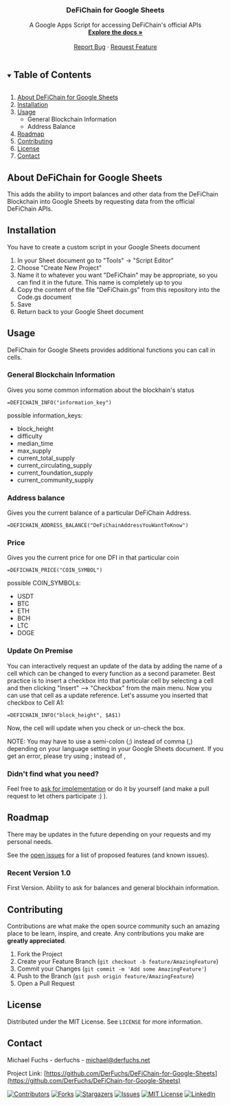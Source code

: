 <br />
<p align="center">
  <h3 align="center">DeFiChain for Google Sheets</h3>

  <p align="center">
    A Google Apps Script for accessing DeFiChain's official APIs
    <br />
    <a href="https://github.com/DerFuchs/DeFiChain-for-Google-Sheets"><strong>Explore the docs »</strong></a>
    <br />
    <br />
    <a href="https://github.com/DerFuchs/DeFiChain-for-Google-Sheets/issues">Report Bug</a>
    ·
    <a href="https://github.com/DerFuchs/DeFiChain-for-Google-Sheets/issues">Request Feature</a>
  </p>
</p>



<!-- TABLE OF CONTENTS -->
<details open="open">
  <summary><h2 style="display: inline-block">Table of Contents</h2></summary>
  <ol>
    <li><a href="#about-defichain-for-google-sheets">About DeFiChain for Google Sheets</a></li>
    <li><a href="#installation">Installation</a></li>
    <li><a href="#usage">Usage</a>
        <ul>
            <li>General Blockchain Information</li>
            <li>Address Balance</li>
        </ul>
    </li>
    <li><a href="#roadmap">Roadmap</a></li>
    <li><a href="#contributing">Contributing</a></li>
    <li><a href="#license">License</a></li>
    <li><a href="#contact">Contact</a></li>
  </ol>
</details>



<!-- ABOUT THE PROJECT -->
## About DeFiChain for Google Sheets

This adds the ability to import balances and other data from the DeFiChain Blockchain into Google Sheets by requesting data from the official DeFiChain APIs.


<!-- INSTALLATION -->
## Installation

You have to create a custom script in your Google Sheets document

1. In your Sheet document go to "Tools" -> "Script Editor"
1. Choose "Create New Project"   
1. Name it to whatever you want
   "DeFiChain" may be appropriate, so you can find it in the future. This name is completely up to you
1. Copy the content of the file "DeFiChain.gs" from this repository into the Code.gs document
1. Save
1. Return back to your Google Sheet document


<!-- USAGE EXAMPLES -->
## Usage

DeFiChain for Google Sheets provides additional functions you can call in cells.


### General Blockchain Information

Gives you some common information about the blockhain's status

```
=DEFICHAIN_INFO("information_key")
```

possible information_keys:
* block_height 
* difficulty
* median_time
* max_supply
* current_total_supply
* current_circulating_supply
* current_foundation_supply
* current_community_supply


### Address balance
Gives you the current balance of a particular DeFiChain Address.

```
=DEFICHAIN_ADDRESS_BALANCE("DeFiChainAddressYouWantToKnow")
```

### Price
Gives you the current price for one DFI in that particular coin

```
=DEFICHAIN_PRICE("COIN_SYMBOL")
```

possible COIN_SYMBOLs:
* USDT 
* BTC
* ETH
* BCH
* LTC
* DOGE


### Update On Premise

You can interactively request an update of the data by adding the name of a cell which can be changed to every function as a second parameter.
Best practice is to insert a checkbox into that particular cell by selecting a cell and then clicking "Insert" --> "Checkbox" from the main menu.
Now you can use that cell as a update reference. Let's assume you inserted that checkbox to Cell A1:

```
=DEFICHAIN_INFO("block_height", $A$1)
```

Now, the cell will update when you check or un-check the box.

NOTE: You may have to use a semi-colon (;) instead of comma (,) depending on your language setting in your Google Sheets document. If you get an error, please try using ; instead of ,


### Didn't find what you need?

Feel free to [ask for implementation](https://github.com/DerFuchs/DeFiChain-for-Google-Sheets/issues) or do it by yourself (and make a pull request to let others participate :) ).


<!-- ROADMAP -->
## Roadmap

There may be updates in the future depending on your requests and my personal needs.

See the [open issues](https://github.com/DerFuchs/DeFiChain-for-Google-Sheets/issues) for a list of proposed features (and known issues).


### Recent Version 1.0

First Version. Ability to ask for balances and general blockhain information.


<!-- CONTRIBUTING -->
## Contributing

Contributions are what make the open source community such an amazing place to be learn, inspire, and create. Any contributions you make are **greatly appreciated**.

1. Fork the Project
2. Create your Feature Branch (`git checkout -b feature/AmazingFeature`)
3. Commit your Changes (`git commit -m 'Add some AmazingFeature'`)
4. Push to the Branch (`git push origin feature/AmazingFeature`)
5. Open a Pull Request


<!-- LICENSE -->
## License

Distributed under the MIT License. See `LICENSE` for more information.


<!-- CONTACT -->
## Contact

Michael Fuchs - derfuchs - michael@derfuchs.net

Project Link: [https://github.com/DerFuchs/DeFiChain-for-Google-Sheets](https://github.com/DerFuchs/DeFiChain-for-Google-Sheets)

<!-- PROJECT SHIELDS -->
[![Contributors][contributors-shield]][contributors-url]
[![Forks][forks-shield]][forks-url]
[![Stargazers][stars-shield]][stars-url]
[![Issues][issues-shield]][issues-url]
[![MIT License][license-shield]][license-url]
[![LinkedIn][linkedin-shield]][linkedin-url]

<!-- MARKDOWN LINKS & IMAGES -->
<!-- https://www.markdownguide.org/basic-syntax/#reference-style-links -->
[contributors-shield]: https://img.shields.io/github/contributors/DerFuchs/DeFiChain-for-Google-Sheets.svg?style=for-the-badge
[contributors-url]: https://github.com/DerFuchs/DeFiChain-for-Google-Sheets/graphs/contributors
[forks-shield]: https://img.shields.io/github/forks/DerFuchs/DeFiChain-for-Google-Sheets.svg?style=for-the-badge
[forks-url]: https://github.com/DerFuchs/DeFiChain-for-Google-Sheets/network/members
[stars-shield]: https://img.shields.io/github/stars/DerFuchs/DeFiChain-for-Google-Sheets.svg?style=for-the-badge
[stars-url]: https://github.com/DerFuchs/DeFiChain-for-Google-Sheets/stargazers
[issues-shield]: https://img.shields.io/github/issues/DerFuchs/DeFiChain-for-Google-Sheets.svg?style=for-the-badge
[issues-url]: https://github.com/DerFuchs/DeFiChain-for-Google-Sheets/issues
[license-shield]: https://img.shields.io/github/license/DerFuchs/DeFiChain-for-Google-Sheets.svg?style=for-the-badge
[license-url]: https://github.com/DerFuchs/DeFiChain-for-Google-Sheets/blob/main/LICENSE
[linkedin-shield]: https://img.shields.io/badge/-LinkedIn-black.svg?style=for-the-badge&logo=linkedin&colorB=555
[linkedin-url]: https://www.linkedin.com/in/derfuchs/
